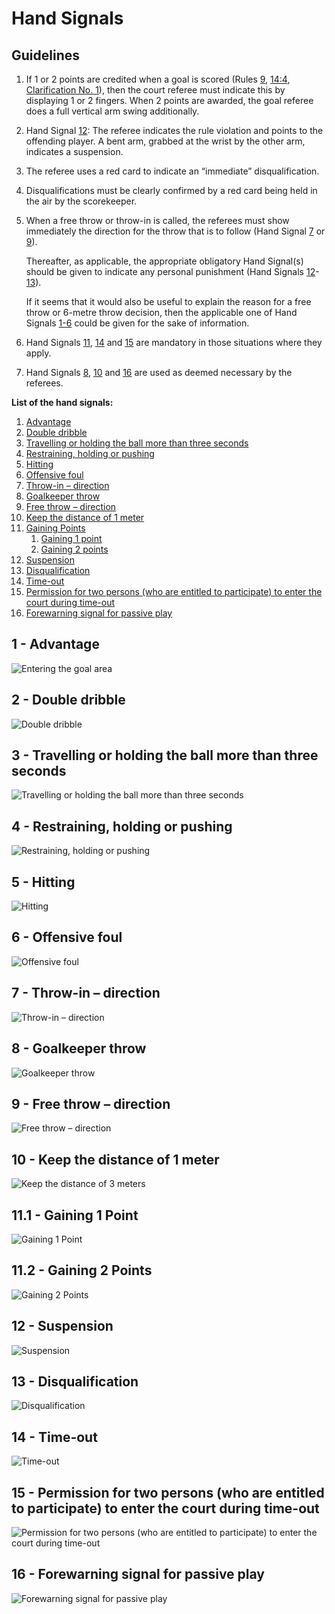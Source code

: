# Hand Signals

## Guidelines

1. If 1 or 2 points are credited when a goal is scored (Rules [9](#9:1), [14:4](#14:4), [Clarification No. 1](#1.-awarding-of-points)), then the court referee must indicate this by displaying 1 or 2 fingers. When 2 points are awarded, the goal referee
does a full vertical arm swing additionally.
2. Hand Signal [12](#12---suspension): The referee indicates the rule violation and points
to the offending player.
A bent arm, grabbed at the wrist by the other arm, indicates a
suspension.
3. The referee uses a red card to indicate an “immediate”
disqualification.
4. Disqualifications must be clearly confirmed by a red card being held
in the air by the scorekeeper.
5. When a free throw or throw-in is called, the referees must show
immediately the direction for the throw that is to follow (Hand Signal
[7](#7---throw-in-–-direction) or [9](#9---free-throw-–-direction)).

   Thereafter, as applicable, the appropriate obligatory Hand Signal(s)
should be given to indicate any personal punishment (Hand Signals
[12](#12---suspension)-[13](#13---disqualification)).
 
   If it seems that it would also be useful to explain the reason for a free
throw or 6-metre throw decision, then the applicable one of Hand
Signals [1-6](#1---advantage) could be given for the sake of information.
6. Hand Signals [11](#11.1---gaining-1-point), [14](#14---time-out) and [15](#15---permission-for-two-persons-(who-are-entitled-to-participate)-to-enter-the-court-during-time-out) are mandatory in those situations where
they apply.
7. Hand Signals [8](#8---goalkeeper-throw), [10](#10---keep-the-distance-of-1-meter) and [16](#16---forewarning-signal-for-passive-play) are used as deemed necessary by the
referees.

**List of the hand signals:**

1. [Advantage](#1---advantage)
2. [Double dribble](#2---double-dribble)
3. [Travelling or holding the ball more than three seconds](#3---travelling-or-holding-the-ball-more-than-three-seconds)
4. [Restraining, holding or pushing](#4---restraining,-holding-or-pushing)
5. [Hitting](#5---hitting)
6. [Offensive foul](#6---offensive-foul)
7. [Throw-in – direction](#7---throw-in-–-direction)
8. [Goalkeeper throw](#8---goalkeeper-throw)
9. [Free throw – direction](#9---free-throw-–-direction)
10. [Keep the distance of 1 meter](#10---keep-the-distance-of-1-meter)
11. [Gaining Points](#11.1---gaining-1-point)
    1. [Gaining 1 point](#11.1---gaining-1-point)
    2. [Gaining 2 points](#11.2---gaining-2-points)
12. [Suspension](#12---suspension)
13. [Disqualification](#13---disqualification)
14. [Time-out](#14---time-out)
15. [Permission for two persons (who are entitled to participate)
    to enter the court during time-out](#15---permission-for-two-persons-(who-are-entitled-to-participate)-to-enter-the-court-during-time-out)
16. [Forewarning signal for passive play](#16---forewarning-signal-for-passive-play)

## 1 - Advantage

![Entering the goal area](../diagrams/signal1.png)

## 2 - Double dribble

![Double dribble](../diagrams/signal2.png)

## 3 - Travelling or holding the ball more than three seconds

![Travelling or holding the ball more than three seconds](../diagrams/signal3.png)

## 4 - Restraining, holding or pushing

![Restraining, holding or pushing](../diagrams/signal4.png)

## 5 - Hitting

![Hitting](../diagrams/signal5.png)

## 6 - Offensive foul

![Offensive foul](../diagrams/signal6.png)

## 7 - Throw-in – direction

![Throw-in – direction](../diagrams/signal7.png)

## 8 - Goalkeeper throw

![Goalkeeper throw](../diagrams/signal8.png)

## 9 - Free throw – direction

![Free throw – direction](../diagrams/signal9.png)

## 10 - Keep the distance of 1 meter

![Keep the distance of 3 meters](../diagrams/signal10.png)

## 11.1 - Gaining 1 Point

![Gaining 1 Point](../diagrams/signal111.png)

## 11.2 - Gaining 2 Points

![Gaining 2 Points](../diagrams/signal112.png)

## 12 - Suspension

![Suspension](../diagrams/signal12.png)

## 13 - Disqualification

![Disqualification](../diagrams/signal13.png)

## 14 - Time-out

![Time-out](../diagrams/signal14.png)

## 15 - Permission for two persons (who are entitled to participate) to enter the court during time-out

![Permission for two persons (who are entitled to participate) to enter the court during time-out](../diagrams/signal15.png)

## 16 - Forewarning signal for passive play

![Forewarning signal for passive play](../diagrams/signal16.png)
